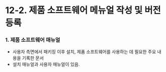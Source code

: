 # 12-2. 제품 소프트웨어 메뉴얼 작성 및 버전 등록



### 1. 제품 소프트웨어 매뉴얼

- 사용자 측면에서 패키징 이후 설치, 제품 소프트웨어를 사용하는 데 필요한 주요 내용을 기록한 문서
- 설치 매뉴얼과 사용자 매뉴얼이 있음.